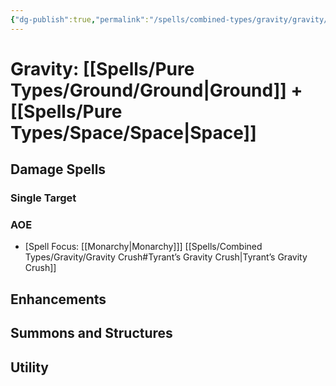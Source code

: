 ```yaml
---
{"dg-publish":true,"permalink":"/spells/combined-types/gravity/gravity/"}
---
```


# Gravity: [[Spells/Pure Types/Ground/Ground\|Ground]] +[[Spells/Pure Types/Space/Space\|Space]]
## Damage Spells

### Single Target

### AOE
- \[Spell Focus: [[Monarchy\|Monarchy]]\] [[Spells/Combined Types/Gravity/Gravity Crush#Tyrant’s Gravity Crush\|Tyrant’s Gravity Crush]]

## Enhancements

## Summons and Structures

## Utility